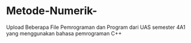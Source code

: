 # Metode-Numerik-
Upload Beberapa File Pemrograman dan Program dari UAS semester 4A1 yang menggunakan bahasa pemrograman C++
